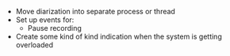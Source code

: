 - Move diarization into separate process or thread
- Set up events for:
  - Pause recording
- Create some kind of kind indication when the system is getting overloaded

